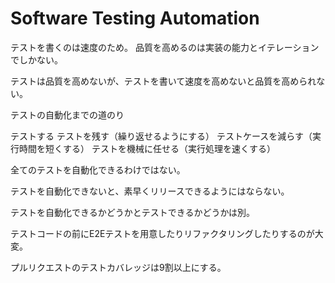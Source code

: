# Software Testing Automation

テストを書くのは速度のため。
品質を高めるのは実装の能力とイテレーションでしかない。

テストは品質を高めないが、テストを書いて速度を高めないと品質を高められない。

テストの自動化までの道のり

テストする
テストを残す（繰り返せるようにする）
テストケースを減らす（実行時間を短くする）
テストを機械に任せる（実行処理を速くする）

全てのテストを自動化できるわけではない。

テストを自動化できないと、素早くリリースできるようにはならない。

テストを自動化できるかどうかとテストできるかどうかは別。

テストコードの前にE2Eテストを用意したりリファクタリングしたりするのが大変。

プルリクエストのテストカバレッジは9割以上にする。
